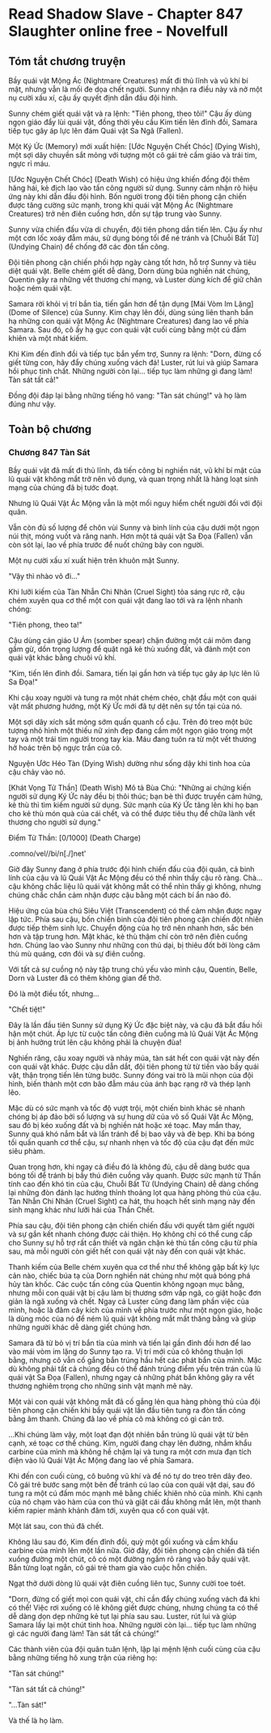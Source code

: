 # Read Shadow Slave - Chapter 847 Slaughter online free - Novelfull

## Tóm tắt chương truyện

Bầy quái vật Mộng Ác (Nightmare Creatures) mất đi thủ lĩnh và vũ khí bí mật, nhưng vẫn là mối đe dọa chết người. Sunny nhận ra điều này và nở một nụ cười xấu xí, cậu ấy quyết định dẫn đầu đội hình.

Sunny chém giết quái vật và ra lệnh: "Tiên phong, theo tôi!" Cậu ấy dùng ngọn giáo đẩy lùi quái vật, đồng thời yêu cầu Kim tiến lên đỉnh đồi, Samara tiếp tục gây áp lực lên đám Quái vật Sa Ngã (Fallen).

Một Ký Ức (Memory) mới xuất hiện: [Ước Nguyện Chết Chóc] (Dying Wish), một sợi dây chuyền sắt mỏng với tượng một cô gái trẻ cầm giáo và trái tim, ngực rỉ máu.

[Ước Nguyện Chết Chóc] (Death Wish) có hiệu ứng khiến đồng đội thêm hăng hái, kẻ địch lao vào tấn công người sử dụng. Sunny cảm nhận rõ hiệu ứng này khi dẫn đầu đội hình. Bốn người trong đội tiên phong cận chiến được tăng cường sức mạnh, trong khi quái vật Mộng Ác (Nightmare Creatures) trở nên điên cuồng hơn, dồn sự tập trung vào Sunny.

Sunny vừa chiến đấu vừa di chuyển, đội tiên phong dần tiến lên. Cậu ấy như một cơn lốc xoáy đẫm máu, sử dụng bóng tối để né tránh và [Chuỗi Bất Tử] (Undying Chain) để chống đỡ các đòn tấn công.

Đội tiên phong cận chiến phối hợp ngày càng tốt hơn, hỗ trợ Sunny và tiêu diệt quái vật. Belle chém giết dễ dàng, Dorn dùng búa nghiền nát chúng, Quentin gây ra những vết thương chí mạng, và Luster dùng kích để giữ chân hoặc ném quái vật.

Samara rời khỏi vị trí bắn tỉa, tiến gần hơn để tận dụng [Mái Vòm Im Lặng] (Dome of Silence) của Sunny. Kim chạy lên đồi, dùng súng liên thanh bắn hạ những con quái vật Mộng Ác (Nightmare Creatures) đang lao về phía Samara. Sau đó, cô ấy hạ gục con quái vật cuối cùng bằng một cú đấm khiên và một nhát kiếm.

Khi Kim đến đỉnh đồi và tiếp tục bắn yểm trợ, Sunny ra lệnh: "Dorn, đừng cố giết từng con, hãy đẩy chúng xuống vách đá! Luster, rút lui và giúp Samara hồi phục tinh chất. Những người còn lại… tiếp tục làm những gì đang làm! Tàn sát tất cả!"

Đồng đội đáp lại bằng những tiếng hô vang: "Tàn sát chúng!" và họ làm đúng như vậy.

## Toàn bộ chương

### Chương 847 Tàn Sát

Bầy quái vật đã mất đi thủ lĩnh, đà tiến công bị nghiền nát, vũ khí bí mật của lũ quái vật không mắt trở nên vô dụng, và quan trọng nhất là hàng loạt sinh mạng của chúng đã bị tước đoạt.

Nhưng lũ Quái Vật Ác Mộng vẫn là một mối nguy hiểm chết người đối với đội quân.

Vẫn còn đủ số lượng để chôn vùi Sunny và binh lính của cậu dưới một ngọn núi thịt, móng vuốt và răng nanh. Hơn một tá quái vật Sa Đọa (Fallen) vẫn còn sót lại, lao về phía trước để nuốt chửng bảy con người.

Một nụ cười xấu xí xuất hiện trên khuôn mặt Sunny.

"Vậy thì nhào vô đi..."

Khi lưỡi kiếm của Tàn Nhẫn Chi Nhãn (Cruel Sight) tỏa sáng rực rỡ, cậu chém xuyên qua cơ thể một con quái vật đang lao tới và ra lệnh nhanh chóng:

"Tiên phong, theo ta!"

Cậu dùng cán giáo U Ám (somber spear) chặn đường một cái mõm đang gầm gừ, dồn trọng lượng để quật ngã kẻ thù xuống đất, và đánh một con quái vật khác bằng chuôi vũ khí.

"Kim, tiến lên đỉnh đồi. Samara, tiến lại gần hơn và tiếp tục gây áp lực lên lũ Sa Đọa!"

Khi cậu xoay người và tung ra một nhát chém chéo, chặt đầu một con quái vật mất phương hướng, một Ký Ức mới đã tự dệt nên sự tồn tại của nó.

Một sợi dây xích sắt mỏng sớm quấn quanh cổ cậu. Trên đó treo một bức tượng nhỏ hình một thiếu nữ xinh đẹp đang cầm một ngọn giáo trong một tay và một trái tim người trong tay kia. Máu đang tuôn ra từ một vết thương hở hoác trên bộ ngực trần của cô.

Nguyện Ước Héo Tàn (Dying Wish) dường như sống dậy khi tinh hoa của cậu chảy vào nó.

[Khát Vọng Tử Thần] (Death Wish) Mô tả Bùa Chú: "Những ai chứng kiến người sử dụng Ký Ức này đều bị thôi thúc; bạn bè thì được truyền cảm hứng, kẻ thù thì tìm kiếm người sử dụng. Sức mạnh của Ký Ức tăng lên khi họ ban cho kẻ thù món quà của cái chết, và có thể được tiêu thụ để chữa lành vết thương cho người sử dụng."

Điểm Tử Thần: [0/1000] (Death Charge)

.comno/vel//bi/n[./]net'

Giờ đây Sunny đang ở phía trước đội hình chiến đấu của đội quân, cả binh lính của cậu và lũ Quái Vật Ác Mộng đều có thể nhìn thấy cậu rõ ràng. Chà... cậu không chắc liệu lũ quái vật không mắt có thể nhìn thấy gì không, nhưng chúng chắc chắn cảm nhận được cậu bằng một cách bí ẩn nào đó.

Hiệu ứng của bùa chú Siêu Việt (Transcendent) có thể cảm nhận được ngay lập tức. Phía sau cậu, bốn chiến binh của đội tiên phong cận chiến đột nhiên được tiếp thêm sinh lực. Chuyển động của họ trở nên nhanh hơn, sắc bén hơn và tập trung hơn. Mặt khác, kẻ thù thậm chí còn trở nên điên cuồng hơn. Chúng lao vào Sunny như những con thú dại, bị thiêu đốt bởi lòng căm thù mù quáng, cơn đói và sự điên cuồng.

Với tất cả sự cuồng nộ này tập trung chủ yếu vào mình cậu, Quentin, Belle, Dorn và Luster đã có thêm không gian để thở.

Đó là một điều tốt, nhưng...

"Chết tiệt!"

Đây là lần đầu tiên Sunny sử dụng Ký Ức đặc biệt này, và cậu đã bắt đầu hối hận một chút. Áp lực từ cuộc tấn công điên cuồng mà lũ Quái Vật Ác Mộng bị ảnh hưởng trút lên cậu không phải là chuyện đùa!

Nghiến răng, cậu xoay người và nhảy múa, tàn sát hết con quái vật này đến con quái vật khác. Được cậu dẫn dắt, đội tiên phong từ từ tiến vào bầy quái vật, thận trọng tiến lên từng bước. Sunny đóng vai trò là mũi nhọn của đội hình, biến thành một cơn bão đẫm máu của ánh bạc rạng rỡ và thép lạnh lẽo.

Mặc dù có sức mạnh và tốc độ vượt trội, một chiến binh khác sẽ nhanh chóng bị áp đảo bởi số lượng và sự hung dữ của vô số Quái Vật Ác Mộng, sau đó bị kéo xuống đất và bị nghiền nát hoặc xé toạc. May mắn thay, Sunny quá khó nắm bắt và lẩn tránh để bị bao vây và đè bẹp. Khi ba bóng tối quấn quanh cơ thể cậu, sự nhanh nhẹn và tốc độ của cậu đạt đến mức siêu phàm.

Quan trọng hơn, khi ngay cả điều đó là không đủ, cậu dễ dàng bước qua bóng tối để tránh bị bầy thú điên cuồng vây quanh. Được sức mạnh từ Thần tính cao đến khó tin của cậu, Chuỗi Bất Tử (Undying Chain) dễ dàng chống lại những đòn đánh lạc hướng thỉnh thoảng lọt qua hàng phòng thủ của cậu. Tàn Nhẫn Chi Nhãn (Cruel Sight) ca hát, thu hoạch hết sinh mạng này đến sinh mạng khác như lưỡi hái của Thần Chết.

Phía sau cậu, đội tiên phong cận chiến chiến đấu với quyết tâm giết người và sự gắn kết nhanh chóng được cải thiện. Họ không chỉ có thể cung cấp cho Sunny sự hỗ trợ rất cần thiết và ngăn chặn kẻ thù tấn công cậu từ phía sau, mà mỗi người còn giết hết con quái vật này đến con quái vật khác.

Thanh kiếm của Belle chém xuyên qua cơ thể như thể không gặp bất kỳ lực cản nào, chiếc búa tạ của Dorn nghiền nát chúng như một quả bóng phá hủy tàn khốc. Các cuộc tấn công của Quentin không ngoạn mục bằng, nhưng mỗi con quái vật bị cậu làm bị thương sớm vấp ngã, co giật hoặc đơn giản là ngã xuống và chết. Ngay cả Luster cũng đang làm phần việc của mình, hoặc là đâm cây kích của mình về phía trước như một ngọn giáo, hoặc là dùng móc của nó để ném lũ quái vật không mắt mất thăng bằng và giúp những người khác dễ dàng giết chúng hơn.

Samara đã từ bỏ vị trí bắn tỉa của mình và tiến lại gần đỉnh đồi hơn để lao vào mái vòm im lặng do Sunny tạo ra. Vị trí mới của cô không thuận lợi bằng, nhưng cô vẫn cố gắng bắn trúng hầu hết các phát bắn của mình. Mặc dù không phải tất cả chúng đều có thể đánh trúng điểm yếu trên trán của lũ quái vật Sa Đọa (Fallen), nhưng ngay cả những phát bắn không gây ra vết thương nghiêm trọng cho những sinh vật mạnh mẽ này.

Một vài con quái vật không mắt đã cố gắng lẻn qua hàng phòng thủ của đội tiên phong cận chiến khi bầy quái vật lần đầu tiên tung ra đòn tấn công bằng âm thanh. Chúng đã lao về phía cô mà không có gì cản trở.

…Khi chúng làm vậy, một loạt đạn đột nhiên bắn trúng lũ quái vật từ bên cạnh, xé toạc cơ thể chúng. Kim, người đang chạy lên đường, nhắm khẩu carbine của mình mà không hề chậm lại và tung ra một cơn mưa đạn tích điện vào lũ Quái Vật Ác Mộng đang lao về phía Samara.

Khi đến con cuối cùng, cô buông vũ khí và để nó tự do treo trên dây đeo. Cô gái trẻ bước sang một bên để tránh cú lao của con quái vật dại, sau đó tung ra một cú đấm móc mạnh mẽ bằng chiếc khiên nhỏ của mình. Khi cạnh của nó chạm vào hàm của con thú và giật cái đầu không mắt lên, một thanh kiếm rapier mảnh khảnh đâm tới, xuyên qua cổ con quái vật.

Một lát sau, con thú đã chết.

Không lâu sau đó, Kim đến đỉnh đồi, quỳ một gối xuống và cầm khẩu carbine của mình lên một lần nữa. Giờ đây, đội tiên phong cận chiến đã tiến xuống đường một chút, cô có một đường ngắm rõ ràng vào bầy quái vật. Bắn từng loạt ngắn, cô gái trẻ tham gia vào cuộc hỗn chiến.

Ngạt thở dưới dòng lũ quái vật điên cuồng liên tục, Sunny cười toe toét.

"Dorn, đừng cố giết mọi con quái vật, chỉ cần đẩy chúng xuống vách đá khi có thể! Việc rơi xuống có lẽ không giết được chúng, nhưng chúng ta có thể dễ dàng dọn dẹp những kẻ tụt lại phía sau sau. Luster, rút lui và giúp Samara lấy lại một chút tinh hoa. Những người còn lại... tiếp tục làm những gì các người đang làm! Tàn sát tất cả chúng!"

Các thành viên của đội quân tuân lệnh, lặp lại mệnh lệnh cuối cùng của cậu bằng những tiếng hô xung trận của riêng họ:

"Tàn sát chúng!"

"Tàn sát tất cả chúng!"

"...Tàn sát!"

Và thế là họ làm.